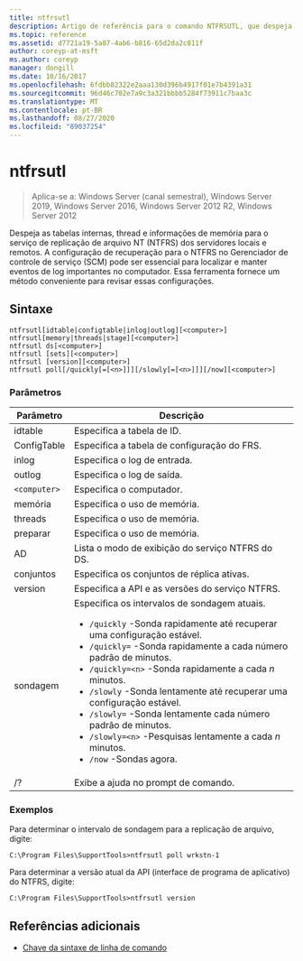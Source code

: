 ```yaml
---
title: ntfrsutl
description: Artigo de referência para o comando NTFRSUTL, que despeja as tabelas internas, thread e informações de memória para o serviço de replicação de arquivo NT (NTFRS).
ms.topic: reference
ms.assetid: d7721a19-5a87-4ab6-b816-65d2da2c811f
author: coreyp-at-msft
ms.author: coreyp
manager: dongill
ms.date: 10/16/2017
ms.openlocfilehash: 6fdbb82322e2aaa130d396b4917f01e7b4391a31
ms.sourcegitcommit: 96d46c702e7a9c3a321bbbb5284f73911c7baa3c
ms.translationtype: MT
ms.contentlocale: pt-BR
ms.lasthandoff: 08/27/2020
ms.locfileid: "89037254"
---
```

# <a name="ntfrsutl"></a>ntfrsutl

> Aplica-se a: Windows Server (canal semestral), Windows Server 2019, Windows Server 2016, Windows Server 2012 R2, Windows Server 2012

Despeja as tabelas internas, thread e informações de memória para o serviço de replicação de arquivo NT (NTFRS) dos servidores locais e remotos. A configuração de recuperação para o NTFRS no Gerenciador de controle de serviço (SCM) pode ser essencial para localizar e manter eventos de log importantes no computador. Essa ferramenta fornece um método conveniente para revisar essas configurações.

## <a name="syntax"></a>Sintaxe

```
ntfrsutl[idtable|configtable|inlog|outlog][<computer>]
ntfrsutl[memory|threads|stage][<computer>]
ntfrsutl ds[<computer>]
ntfrsutl [sets][<computer>]
ntfrsutl [version][<computer>]
ntfrsutl poll[/quickly[=[<n>]]][/slowly[=[<n>]]][/now][<computer>]
```

### <a name="parameters"></a>Parâmetros

| Parâmetro | Descrição |
| --------- | ----------- |
| idtable | Especifica a tabela de ID. |
| ConfigTable | Especifica a tabela de configuração do FRS. |
| inlog | Especifica o log de entrada. |
| outlog | Especifica o log de saída. |
| `<computer>` | Especifica o computador. |
| memória | Especifica o uso de memória. |
| threads | Especifica o uso de memória. |
| preparar | Especifica o uso de memória. |
| AD | Lista o modo de exibição do serviço NTFRS do DS. |
| conjuntos | Especifica os conjuntos de réplica ativas. |
| version | Especifica a API e as versões do serviço NTFRS. |
| sondagem | Especifica os intervalos de sondagem atuais.<ul><li>`/quickly` -Sonda rapidamente até recuperar uma configuração estável.</li><li>`/quickly=` -Sonda rapidamente a cada número padrão de minutos.</li><li>`/quickly=<n>` -Sonda rapidamente a cada *n* minutos.</li><li>`/slowly` -Sonda lentamente até recuperar uma configuração estável.</li><li>`/slowly=` -Sonda lentamente cada número padrão de minutos.</li><li>`/slowly=<n>` -Pesquisas lentamente a cada *n* minutos.</li><li>`/now` -Sondas agora.</li></ul>|
| /? | Exibe a ajuda no prompt de comando. |

### <a name="examples"></a>Exemplos

Para determinar o intervalo de sondagem para a replicação de arquivo, digite:

```
C:\Program Files\SupportTools>ntfrsutl poll wrkstn-1
```

Para determinar a versão atual da API (interface de programa de aplicativo) do NTFRS, digite:

```
C:\Program Files\SupportTools>ntfrsutl version
```

## <a name="additional-references"></a>Referências adicionais

- [Chave da sintaxe de linha de comando](command-line-syntax-key.md)
